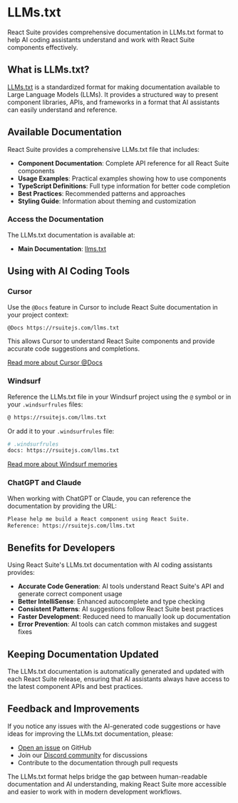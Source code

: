 # LLMs.txt

React Suite provides comprehensive documentation in LLMs.txt format to help AI coding assistants understand and work with React Suite components effectively.

## What is LLMs.txt?

[LLMs.txt](https://llmstxt.org/) is a standardized format for making documentation available to Large Language Models (LLMs). It provides a structured way to present component libraries, APIs, and frameworks in a format that AI assistants can easily understand and reference.

## Available Documentation

React Suite provides a comprehensive LLMs.txt file that includes:

- **Component Documentation**: Complete API reference for all React Suite components
- **Usage Examples**: Practical examples showing how to use components
- **TypeScript Definitions**: Full type information for better code completion
- **Best Practices**: Recommended patterns and approaches
- **Styling Guide**: Information about theming and customization

### Access the Documentation

The LLMs.txt documentation is available at:

- **Main Documentation**: [llms.txt](/llms.txt)

## Using with AI Coding Tools

### Cursor

Use the `@Docs` feature in Cursor to include React Suite documentation in your project context:

```bash
@Docs https://rsuitejs.com/llms.txt
```

This allows Cursor to understand React Suite components and provide accurate code suggestions and completions.

[Read more about Cursor @Docs](https://docs.cursor.com/context/@-symbols/@-docs)

### Windsurf

Reference the LLMs.txt file in your Windsurf project using the `@` symbol or in your `.windsurfrules` files:

```bash
@ https://rsuitejs.com/llms.txt
```

Or add it to your `.windsurfrules` file:

```bash
# .windsurfrules
docs: https://rsuitejs.com/llms.txt
```

[Read more about Windsurf memories](https://docs.codeium.com/windsurf/memories)

### ChatGPT and Claude

When working with ChatGPT or Claude, you can reference the documentation by providing the URL:

```bash
Please help me build a React component using React Suite.
Reference: https://rsuitejs.com/llms.txt
```

## Benefits for Developers

Using React Suite's LLMs.txt documentation with AI coding assistants provides:

- **Accurate Code Generation**: AI tools understand React Suite's API and generate correct component usage
- **Better IntelliSense**: Enhanced autocomplete and type checking
- **Consistent Patterns**: AI suggestions follow React Suite best practices
- **Faster Development**: Reduced need to manually look up documentation
- **Error Prevention**: AI tools can catch common mistakes and suggest fixes

## Keeping Documentation Updated

The LLMs.txt documentation is automatically generated and updated with each React Suite release, ensuring that AI assistants always have access to the latest component APIs and best practices.

## Feedback and Improvements

If you notice any issues with the AI-generated code suggestions or have ideas for improving the LLMs.txt documentation, please:

- [Open an issue](https://github.com/rsuite/rsuite/issues) on GitHub
- Join our [Discord community](https://discord.gg/R8mnjwh) for discussions
- Contribute to the documentation through pull requests

The LLMs.txt format helps bridge the gap between human-readable documentation and AI understanding, making React Suite more accessible and easier to work with in modern development workflows.
